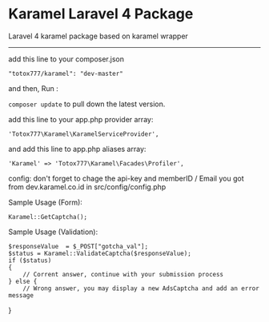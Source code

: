 Karamel Laravel 4 Package
====================

Laravel 4 karamel package based on karamel wrapper

------------

add this line to your composer.json

    "totox777/karamel": "dev-master"
    
and then, Run :

`composer update` to pull down the latest version.

add this line to your app.php provider array:

    'Totox777\Karamel\KaramelServiceProvider',
    
and add this line to app.php aliases array:

    'Karamel' => 'Totox777\Karamel\Facades\Profiler',
    
config: don't forget to chage the api-key and memberID / Email you got from dev.karamel.co.id in src/config/config.php


Sample Usage (Form):

    Karamel::GetCaptcha();
    
Sample Usage (Validation):

    $responseValue  = $_POST["gotcha_val"];
    $status = Karamel::ValidateCaptcha($responseValue);
    if ($status)
    {
    	// Corrent answer, continue with your submission process
    } else {
    	// Wrong answer, you may display a new AdsCaptcha and add an error message
}
